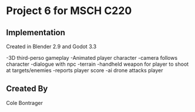 # Project 6 for MSCH C220

## Implementation
Created in Blender 2.9 and Godot 3.3

-3D third-perso gameplay
-Animated player character
-camera follows character
-dialogue with npc
-terrain
-handheld weapon for player to shoot at targets/enemies
-reports player score
-ai drone attacks player


## Created By
Cole Bontrager
